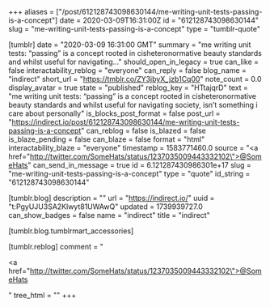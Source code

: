 +++
aliases = ["/post/612128743098630144/me-writing-unit-tests-passing-is-a-concept"]
date = 2020-03-09T16:31:00Z
id = "612128743098630144"
slug = "me-writing-unit-tests-passing-is-a-concept"
type = "tumblr-quote"

[tumblr]
date = "2020-03-09 16:31:00 GMT"
summary = "me writing unit tests: “passing” is a concept rooted in cisheteronormative beauty standards and whilst useful for navigating..."
should_open_in_legacy = true
can_like = false
interactability_reblog = "everyone"
can_reply = false
blog_name = "indirect"
short_url = "https://tmblr.co/ZY3jbyX_jzb1Cq00"
note_count = 0.0
display_avatar = true
state = "published"
reblog_key = "HTtajqrD"
text = "me writing unit tests: “passing” is a concept rooted in cisheteronormative beauty standards and whilst useful for navigating society, isn’t something i  care about personally"
is_blocks_post_format = false
post_url = "https://indirect.io/post/612128743098630144/me-writing-unit-tests-passing-is-a-concept"
can_reblog = false
is_blazed = false
is_blaze_pending = false
can_blaze = false
format = "html"
interactability_blaze = "everyone"
timestamp = 1583771460.0
source = "<a href=\"http://twitter.com/SomeHats/status/1237035009443332102\">@SomeHats</a>"
can_send_in_message = true
id = 6.121287430986301e+17
slug = "me-writing-unit-tests-passing-is-a-concept"
type = "quote"
id_string = "612128743098630144"

[tumblr.blog]
description = ""
url = "https://indirect.io/"
uuid = "t:PgyUJU3SA2Klwyt81UWAwQ"
updated = 1739939727.0
can_show_badges = false
name = "indirect"
title = "indirect"

[tumblr.blog.tumblrmart_accessories]

[tumblr.reblog]
comment = "<p><a href=\"http://twitter.com/SomeHats/status/1237035009443332102\">@SomeHats</a></p>"
tree_html = ""
+++
